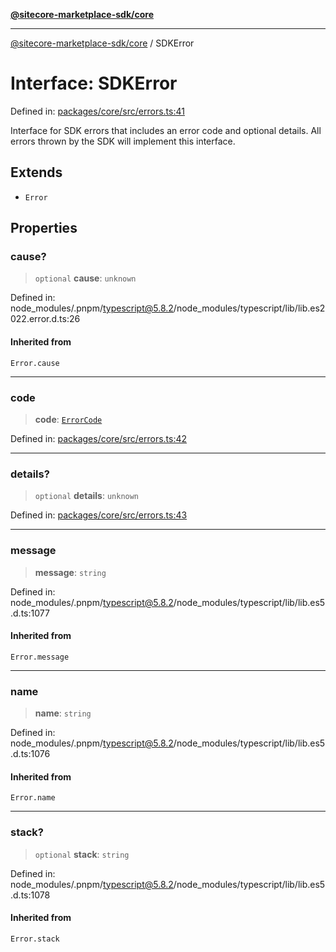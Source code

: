 [**@sitecore-marketplace-sdk/core**](../README.md)

***

[@sitecore-marketplace-sdk/core](../README.md) / SDKError

# Interface: SDKError

Defined in: [packages/core/src/errors.ts:41](https://github.com/Sitecore/sitecore-marketplace-sdk/blob/52ce51a9eb68c659f71f11d434c89a18a730796e/packages/core/src/errors.ts#L41)

Interface for SDK errors that includes an error code and optional details.
All errors thrown by the SDK will implement this interface.

## Extends

- `Error`

## Properties

### cause?

> `optional` **cause**: `unknown`

Defined in: node\_modules/.pnpm/typescript@5.8.2/node\_modules/typescript/lib/lib.es2022.error.d.ts:26

#### Inherited from

`Error.cause`

***

### code

> **code**: [`ErrorCode`](../enumerations/ErrorCode.md)

Defined in: [packages/core/src/errors.ts:42](https://github.com/Sitecore/sitecore-marketplace-sdk/blob/52ce51a9eb68c659f71f11d434c89a18a730796e/packages/core/src/errors.ts#L42)

***

### details?

> `optional` **details**: `unknown`

Defined in: [packages/core/src/errors.ts:43](https://github.com/Sitecore/sitecore-marketplace-sdk/blob/52ce51a9eb68c659f71f11d434c89a18a730796e/packages/core/src/errors.ts#L43)

***

### message

> **message**: `string`

Defined in: node\_modules/.pnpm/typescript@5.8.2/node\_modules/typescript/lib/lib.es5.d.ts:1077

#### Inherited from

`Error.message`

***

### name

> **name**: `string`

Defined in: node\_modules/.pnpm/typescript@5.8.2/node\_modules/typescript/lib/lib.es5.d.ts:1076

#### Inherited from

`Error.name`

***

### stack?

> `optional` **stack**: `string`

Defined in: node\_modules/.pnpm/typescript@5.8.2/node\_modules/typescript/lib/lib.es5.d.ts:1078

#### Inherited from

`Error.stack`
